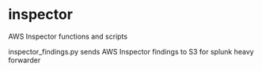 # inspector
AWS Inspector functions and scripts

inspector_findings.py sends AWS Inspector findings to S3 for splunk heavy forwarder
